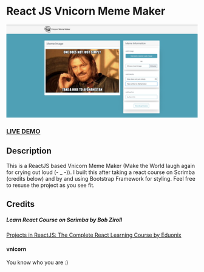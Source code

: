 # React JS Vnicorn Meme Maker        
![ReactJS Vnicorn Meme Maker  ](vnicorn-meme-Screenshot.png?raw=true "ReactJS Vnicorn Meme Maker  ")
### <a href="https://innowhat.github.io/vnicorn-simple-calculator">LIVE DEMO</a> 

## Description
This is a ReactJS based Vnicorn Meme Maker (Make the World laugh again for crying out loud (- _ -)). I built this after taking a react course on Scrimba (credits below) and by and using Bootstrap Framework for styling.  Feel free to resuse the project as you see fit.


## Credits
##### Learn React Course on Scrimba by Bob Ziroll
<a href="https://scrimba.com/g/glearnreact">Projects in ReactJS: The Complete React Learning Course by Eduonix</a>

#### vnicorn
You know who you are :)

